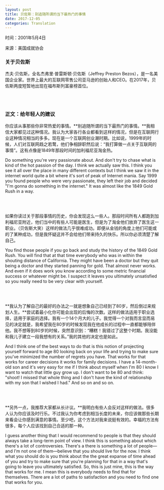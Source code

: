 ```yaml
---
layout: post
title: 贝佐斯：别追随所谓的当下最热门的事情
date: 2017-12-05
categories: Translation
---
```


<p class="small">时间：2001年5月4日</p>
<p class="small">来源：美国成就协会</p>

### 关于贝佐斯

杰夫·贝佐斯，全名杰弗里·普雷斯顿·贝佐斯（Jeffrey Preston Bezos），是一名美国企业家。世界上最大的互联网零售公司亚马逊的创始人和CEO。在2017年，贝佐斯两度短暂地出现在福布斯列富豪榜首位。

<br>
<br>

### 正文：给年轻人的建议

你应该从事那些你非常热爱的事情。**别追随所谓的当下最热门的事情。**我相信大家都见过这种情况。我认为大家各行各业都看到这样的情况，但是在互联网行业这种情况相当的多多。现在是一个互联网创业潮时期。比如说，1999年的时候，人们对互联网趋之若鹜，他们争相辞职然后说：“我打算做一点关于互联网的事情”。这有点像是1849年那段时间的加利福尼亚淘金热。

Do something you're very passionate about. And don't try to chase what is kind of the hot passion of the day. I think we actually saw this. I think you see it all over the place in many different contexts but I think we saw it in the internet world quite a bit where it's sort of peak of Internet mania. Say 1999 you found people who were very passionate, they left their job and decided "I'm gonna do something in the internet." It was almost like the 1849 Gold Rush in a way.

<br>
<br>

如果你读过关于那段事情的历史，你会发现这么一些人。那段时间所有人都跑到加利福尼亚附近，他们当中的有些人可能是医生，但是为了淘金他们放弃了医生这一职业。（贝佐斯大笑）这样的做法几乎很难成功。即便从金钱的角度上他们可能或的了某种成功，但是我怀疑这并不会给他们带来持久的快乐。所以你必须清楚了解自己。

 You find those people if you go back and study the history of the 1849 Gold Rush. You will find that at that time everybody who was in within the shouting distance of California. They might have been a doctor but they quit being a doctor and they started panning for gold. That almost never works. And even if it does work you know according to some metric financial success or whatever might be. I suspect it leaves you ultimately unsatisfied so you really need to be very clear with yourself.

<br>
<br>

**我认为了解自己的最好的办法之一就是想象自己已经到了80岁，然后倒过来规划人生。**尝试着最小化你可能会出现的后悔的次数。这样的做法适用于职业选择，适用于家庭的选择。我有一个14个月大的儿子。我觉得一个对我而言显而易见的决定就是，我希望我在80岁的时候发现我在他成长的过程中一直都能够陪伴他。我不想等到80岁的时候，突然意识到：“糟糕！我错过了这整个时期。我没能和我儿子建立一段我想有的关系。”我的其他的决定也是如此。

And I think one of the best ways to do that is this notion of projecting yourself forward to age 80 looking back on your life and trying to make sure you've minimized the number of regrets you have. That works for that works for career decisions it works for family decisions. I have a 14-month-old son and it's very easy for me if I think about myself when I'm 80 I know I want to watch that little guy grow up. I don't want to be 80 and think: "shoot! I missed that whole thing and I don't have the kind of relationship with my son that I wished I had." And so on and so on. 

<br>
<br>

**另外一点，我推荐大家都从长计议。**我明白有些人会反对这样的做法。很多人认为你应该及时行乐。不过我认为你考虑到相当长度的未来，你应该做那些长期来看会让你感到满意的事情。至少吧，这个方法对我来说挺有效的。幸福的方法有很多，每个人应该找到自己合适的那一种。

I guess another thing that I would recommend to people is that they should always take a long-term point of view. I think this is something about which there's a lot of controversies. There's a there is something a lot of people—and I'm not one of them—believe that you should live for the now. I think what you should do is you think about the the great expanse of time ahead of you and try to make sure that you're planning for that in a way that's going to leave you ultimately satisfied. So, this is just mine, this is the way that works for me. I mean this is everybody needs to find that for themselves. There are a lot of paths to satisfaction and you need to find one that works for you.